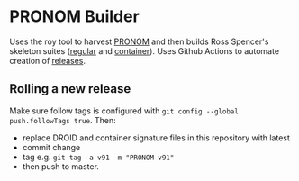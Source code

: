 # PRONOM Builder

Uses the roy tool to harvest [PRONOM](http://nationalarchives.gov.uk/PRONOM/Default.aspx) and then builds Ross Spencer's skeleton suites ([regular](https://github.com/exponential-decay/skeleton-test-suite-generator) and [container](https://github.com/exponential-decay/skeleton-container-test-suite-generator)). Uses Github Actions to automate creation of [releases](https://github.com/richardlehane/builder/releases).

## Rolling a new release

Make sure follow tags is configured with `git config --global push.followTags true`. Then:

- replace DROID and container signature files in this repository with latest
- commit change
- tag e.g. `git tag -a v91 -m "PRONOM v91"`
- then push to master.
